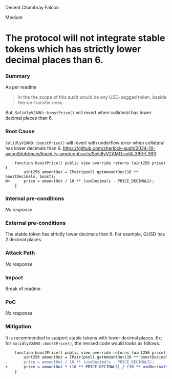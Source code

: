 Decent Chambray Falcon

Medium

# The protocol will not integrate stable tokens which has strictly lower decimal places than 6.

### Summary

As per readme
> In the the scope of this audit would be any USD-pegged token, beside fee-on-transfer ones.

But, `SolidlyV2AMO::boostPrice()` will revert when collateral has lower decimal places than 6.


### Root Cause

`SolidlyV2AMO::boostPrice()` will revert with underflow error when collateral has lower decimals than 6.
https://github.com/sherlock-audit/2024-10-axion/blob/main/liquidity-amo/contracts/SolidlyV2AMO.sol#L390-L393
```solidity
    function boostPrice() public view override returns (uint256 price) {
        uint256 amountOut = IPair(pool).getAmountOut(10 ** boostDecimals, boost);
@>      price = amountOut / 10 ** (usdDecimals - PRICE_DECIMALS);
    }
```


### Internal pre-conditions

_No response_

### External pre-conditions

The stable token has strictly lower decimals than 6. For example, GUSD has 2 decimal places.

### Attack Path

_No response_

### Impact

Break of readme.

### PoC

_No response_

### Mitigation

It is recommended to support stable tokens with lower decimal places. Ex: for `SolidlyV2AMO::boostPrice()`, the revised code would looks as follows.
```diff
    function boostPrice() public view override returns (uint256 price) {
        uint256 amountOut = IPair(pool).getAmountOut(10 ** boostDecimals, boost);
-       price = amountOut / 10 ** (usdDecimals - PRICE_DECIMALS);
+       price = amountOut * (10 ** PRICE_DECIMALS) / (10 ** usdDecimals);
    }
```